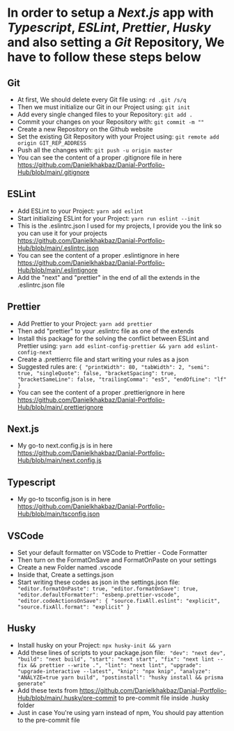 # In order to setup a _Next.js_ app with _Typescript_, _ESLint_, _Prettier_, _Husky_ and also setting a _Git_ Repository, We have to follow these steps below

## Git

- At first, We should delete every Git file using: `rd .git /s/q`
- Then we must initialize our Git in our Project using: `git init`
- Add every single changed files to your Repository: `git add .`
- Commit your changes on your Repository with: `git commit -m ""`
- Create a new Repository on the Github website
- Set the existing Git Repository with your Project using: `git remote add origin GIT_REP_ADDRESS`
- Push all the changes with: `git push -u origin master`
- You can see the content of a proper .gitignore file in here <https://github.com/Danielkhakbaz/Danial-Portfolio-Hub/blob/main/.gitignore>

## ESLint

- Add ESLint to your Project: `yarn add eslint`
- Start initializing ESLint for your Project: `yarn run eslint --init`
- This is the .eslintrc.json I used for my projects, I provide you the link so you can use it for your projects <https://github.com/Danielkhakbaz/Danial-Portfolio-Hub/blob/main/.eslintrc.json>
- You can see the content of a proper .eslintignore in here <https://github.com/Danielkhakbaz/Danial-Portfolio-Hub/blob/main/.eslintignore>
- Add the "next" and "prettier" in the end of all the extends in the .eslintrc.json file

## Prettier

- Add Prettier to your Project: `yarn add prettier`
- Then add "prettier" to your .eslintrc file as one of the extends
- Install this package for the solving the conflict between ESLint and Prettier using: `yarn add eslint-config-prettier && yarn add eslint-config-next`
- Create a .prettierrc file and start writing your rules as a json
- Suggested rules are:
  `{
  "printWidth": 80,
  "tabWidth": 2,
  "semi": true,
  "singleQuote": false,
  "bracketSpacing": true,
  "bracketSameLine": false,
  "trailingComma": "es5",
  "endOfLine": "lf"
}
`
- You can see the content of a proper .prettierignore in here <https://github.com/Danielkhakbaz/Danial-Portfolio-Hub/blob/main/.prettierignore>

## Next.js

- My go-to next.config.js is in here <https://github.com/Danielkhakbaz/Danial-Portfolio-Hub/blob/main/next.config.js>

## Typescript

- My go-to tsconfig.json is in here <https://github.com/Danielkhakbaz/Danial-Portfolio-Hub/blob/main/tsconfig.json>

## VSCode

- Set your default formatter on VSCode to Prettier - Code Formatter
- Then turn on the FormatOnSave and FormatOnPaste on your settings
- Create a new Folder named .vscode
- Inside that, Create a settings.json
- Start writing these codes as json in the settings.json file:
  `  "editor.formatOnPaste": true,
  "editor.formatOnSave": true,
  "editor.defaultFormatter": "esbenp.prettier-vscode",
  "editor.codeActionsOnSave": {
    "source.fixAll.eslint": "explicit",
    "source.fixAll.format": "explicit"
  }`

## Husky

- Install husky on your Project: `npx husky-init && yarn`
- Add these lines of scripts to your package.json file:
  ` "dev": "next dev",
    "build": "next build",
    "start": "next start",
    "fix": "next lint --fix && prettier --write .",
    "lint": "next lint",
    "upgrade": "upgrade-interactive --latest",
    "knip": "npx knip",
    "analyze": "ANALYZE=true yarn build",
    "postinstall": "husky install && prisma generate"`
- Add these texts from <https://github.com/Danielkhakbaz/Danial-Portfolio-Hub/blob/main/.husky/pre-commit> to pre-commit file inside .husky folder
- Just in case You're using yarn instead of npm, You should pay attention to the pre-commit file
